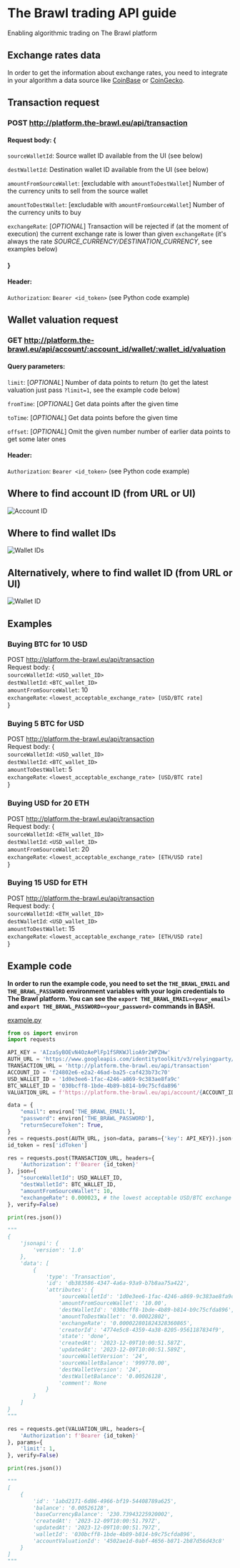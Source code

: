 # The Brawl trading API guide
Enabling algorithmic trading on The Brawl platform

## Exchange rates data
In order to get the information about exchange rates, you need to integrate in your algorithm a data source like [CoinBase](https://docs.cloud.coinbase.com/sign-in-with-coinbase/docs) or [CoinGecko](https://www.coingecko.com/api/documentation).

## Transaction request

### POST http://platform.the-brawl.eu/api/transaction
#### Request body: {

`sourceWalletId`: Source wallet ID available from the UI (see below)

`destWalletId`: Destination wallet ID available from the UI (see below)

`amountFromSourceWallet`: [excludable with `amountToDestWallet`] Number of the currency units to sell from the source wallet

`amountToDestWallet`: [excludable with `amountFromSourceWallet`] Number of the currency units to buy

`exchangeRate`: [*OPTIONAL*] Transaction will be rejected if (at the moment of execution) the current exchange rate is lower than given `exchangeRate` (it's always the rate *SOURCE_CURRENCY/DESTINATION_CURRENCY*, see examples below)

#### }

#### Header:

`Authorization`: `Bearer <id_token>` (see Python code example)

## Wallet valuation request

### GET http://platform.the-brawl.eu/api/account/:account_id/wallet/:wallet_id/valuation
#### Query parameters:

`limit`: [*OPTIONAL*] Number of data points to return (to get the latest valuation just pass `?limit=1`, see the example code below)

`fromTime`: [*OPTIONAL*] Get data points after the given time

`toTime`: [*OPTIONAL*] Get data points before the given time

`offset`: [*OPTIONAL*] Omit the given number number of earlier data points to get some later ones

#### Header:

`Authorization`: `Bearer <id_token>` (see Python code example)

## Where to find account ID (from URL or UI)
![Account ID](account-id.png "Where to find account ID")

## Where to find wallet IDs
![Wallet IDs](wallet-ids.png "Where to find wallet IDs")

## Alternatively, where to find wallet ID (from URL or UI)
![Wallet ID](wallet-id.png "Alternatively, where to find wallet ID")

## Examples
### Buying BTC for 10 USD
POST http://platform.the-brawl.eu/api/transaction \
Request body: { \
`sourceWalletId`: `<USD_wallet_ID>` \
`destWalletId`: `<BTC_wallet_ID>` \
`amountFromSourceWallet`: 10 \
`exchangeRate`: `<lowest_acceptable_exchange_rate> [USD/BTC rate]` \
}

### Buying 5 BTC for USD
POST http://platform.the-brawl.eu/api/transaction \
Request body: { \
`sourceWalletId`: `<USD_wallet_ID>` \
`destWalletId`: `<BTC_wallet_ID>` \
`amountToDestWallet`: 5 \
`exchangeRate`: `<lowest_acceptable_exchange_rate> [USD/BTC rate]` \
}

### Buying USD for 20 ETH
POST http://platform.the-brawl.eu/api/transaction \
Request body: { \
`sourceWalletId`: `<ETH_wallet_ID>` \
`destWalletId`: `<USD_wallet_ID>` \
`amountFromSourceWallet`: 20 \
`exchangeRate`: `<lowest_acceptable_exchange_rate> [ETH/USD rate]` \
}

### Buying 15 USD for ETH
POST http://platform.the-brawl.eu/api/transaction \
Request body: { \
`sourceWalletId`: `<ETH_wallet_ID>` \
`destWalletId`: `<USD_wallet_ID>` \
`amountToDestWallet`: 15 \
`exchangeRate`: `<lowest_acceptable_exchange_rate> [ETH/USD rate]` \
}

## Example code
**In order to run the example code, you need to set the `THE_BRAWL_EMAIL` and `THE_BRAWL_PASSWORD` environment variables with your login credentials to The Brawl platform. You can see the `export THE_BRAWL_EMAIL=<your_email>` and `export THE_BRAWL_PASSWORD=<your_password>` commands in BASH.**

[example.py](example.py)
```python
from os import environ
import requests

API_KEY = 'AIzaSyBOEvN4OzAePlFp1fSRKWJlioA9r2WPZHw'
AUTH_URL = 'https://www.googleapis.com/identitytoolkit/v3/relyingparty/verifyPassword'
TRANSACTION_URL = 'http://platform.the-brawl.eu/api/transaction'
ACCOUNT_ID = 'f24802e6-e2a2-46ad-ba25-caf423b73c70'
USD_WALLET_ID = '1d0e3ee6-1fac-4246-a869-9c383ae8fa9c'
BTC_WALLET_ID = '030bcff8-1bde-4b89-b814-b9c75cfda896'
VALUATION_URL = f'https://platform.the-brawl.eu/api/account/{ACCOUNT_ID}/wallet/{BTC_WALLET_ID}/valuation'

data = {
    "email": environ['THE_BRAWL_EMAIL'],
    "password": environ['THE_BRAWL_PASSWORD'],
    "returnSecureToken": True,
}
res = requests.post(AUTH_URL, json=data, params={'key': API_KEY}).json()
id_token = res['idToken']

res = requests.post(TRANSACTION_URL, headers={
    'Authorization': f'Bearer {id_token}'
}, json={
    "sourceWalletId": USD_WALLET_ID,
    "destWalletId": BTC_WALLET_ID,
    "amountFromSourceWallet": 10,
    "exchangeRate": 0.000023, # the lowest acceptable USD/BTC exchange rate
}, verify=False)

print(res.json())

"""
{
	'jsonapi': {
		'version': '1.0'
	},
	'data': [
		{
			'type': 'Transaction',
			'id': 'db383586-4347-4a6a-93a9-b7b8aa75a422',
			'attributes': {
				'sourceWalletId': '1d0e3ee6-1fac-4246-a869-9c383ae8fa9c',
				'amountFromSourceWallet': '10.00',
				'destWalletId': '030bcff8-1bde-4b89-b814-b9c75cfda896',
				'amountToDestWallet': '0.00022802',
				'exchangeRate': '0.000022801824328360865',
				'creatorId': '4774e5c8-4359-4a38-8205-9561187834f9',
				'state': 'done',
				'createdAt': '2023-12-09T10:00:51.587Z',
				'updatedAt': '2023-12-09T10:00:51.589Z',
				'sourceWalletVersion': '24',
				'sourceWalletBalance': '999770.00',
				'destWalletVersion': '24',
				'destWalletBalance': '0.00526128',
				'comment': None
			}
		}
	]
}
"""

res = requests.get(VALUATION_URL, headers={
    'Authorization': f'Bearer {id_token}'
}, params={
    'limit': 1,
}, verify=False)

print(res.json())

"""
[
	{
		'id': '1abd2171-6d86-4966-bf19-54408789a625',
		'balance': '0.00526128',
		'baseCurrencyBalance': '230.73943225920002',
		'createdAt': '2023-12-09T10:00:51.797Z',
		'updatedAt': '2023-12-09T10:00:51.797Z',
		'walletId': '030bcff8-1bde-4b89-b814-b9c75cfda896',
		'accountValuationId': '4502ae1d-0abf-4656-b871-2b87d56d43c8'
	}
]
"""
```
